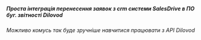<h5>Проста інтеграція перенесення заявок з crm системи SalesDrive в ПО буг. звітності Dilovod</h5>
<h6>Можливо комусь так буде зручніше навчитися працювати з API Dilovod</h6>
